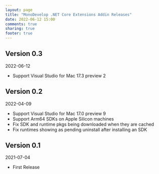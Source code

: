 ```yaml
---
layout: page
title: "MonoDevelop .NET Core Extensions Addin Releases"
date: 2022-06-12 15:00
comments: true
sharing: true
footer: true
---
```

## Version 0.3

2022-06-12

 * Support Visual Studio for Mac 17.3 preview 2

## Version 0.2

2022-04-09

 * Support Visual Studio for Mac 17.0 preview 9
 * Support Arm64 SDKs on Apple Silicon machines
 * Fix SDK and runtime pkgs being downloaded when they are cached
 * Fix runtimes showing as pending uninstall after installing an SDK

## Version 0.1

2021-07-04

 * First Release
 